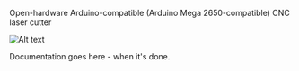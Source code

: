 
Open-hardware Arduino-compatible (Arduino Mega 2650-compatible) CNC laser cutter

![Alt text](https://github.com/lukeweston/LaserCutter/raw/master/LaserCutter-board.png)

Documentation goes here - when it's done.

